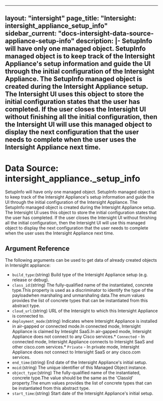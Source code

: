 
---
layout: "intersight"
page_title: "Intersight: intersight_appliance_setup_info"
sidebar_current: "docs-intersight-data-source-appliance-setup-info"
description: |-
SetupInfo will have only one managed object. SetupInfo managed object is to keep
track of the Intersight Appliance's setup information and guide the UI through
the initial configuration of the Intersight Appliance.
The SetupInfo managed object is created during the Intersight Appliance setup.
The Intersight UI uses this object to store the initial configuration states
that the user has completed. If the user closes the Intersight UI without
finishing all the initial configuration, then the Intersight UI will use this
managed object to display the next configuration that the user needs to complete
when the user uses the Intersight Appliance next time.
---

# Data Source: intersight_appliance._setup_info
SetupInfo will have only one managed object. SetupInfo managed object is to keep
track of the Intersight Appliance's setup information and guide the UI through
the initial configuration of the Intersight Appliance.
The SetupInfo managed object is created during the Intersight Appliance setup.
The Intersight UI uses this object to store the initial configuration states
that the user has completed. If the user closes the Intersight UI without
finishing all the initial configuration, then the Intersight UI will use this
managed object to display the next configuration that the user needs to complete
when the user uses the Intersight Appliance next time.
## Argument Reference
The following arguments can be used to get data of already created objects in Intersight appliance:
* `build_type`:(string) Build type of the Intersight Appliance setup (e.g. release or debug). 
* `class_id`:(string) The fully-qualified name of the instantiated, concrete type.This property is used as a discriminator to identify the type of the payloadwhen marshaling and unmarshaling data.The enum values provides the list of concrete types that can be instantiated from this abstract type. 
* `cloud_url`:(string) URL of the Intersight to which this Intersight Appliance is connected to. 
* `deployment_mode`:(string) Indicates where Intersight Appliance is installed in air-gapped or connected mode.In connected mode, Intersight Appliance is claimed by Intesight SaaS.In air-gapped mode, Intersight Appliance does not connect to any Cisco services.* `Connected` - In connected mode, Intersight Appliance connects to Intersight SaaS and other cisco.com services.* `Private` - In private mode, Intersight Appliance does not connect to Intersight SaaS or any cisco.com services. 
* `end_time`:(string) End date of the Intersight Appliance's initial setup. 
* `moid`:(string) The unique identifier of this Managed Object instance. 
* `object_type`:(string) The fully-qualified name of the instantiated, concrete type.The value should be the same as the 'ClassId' property.The enum values provides the list of concrete types that can be instantiated from this abstract type. 
* `start_time`:(string) Start date of the Intersight Appliance's initial setup. 
